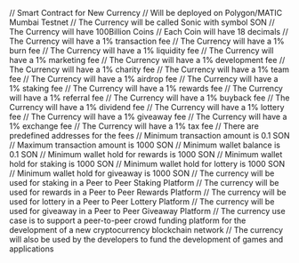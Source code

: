 // Smart Contract for New Currency
// Will be deployed on Polygon/MATIC Mumbai Testnet
// The Currency will be called Sonic with symbol SON
// The Currency will have 100Billion Coins
// Each Coin will have 18 decimals
// The Currency will have a 1% transaction fee
// The Currency will have a 1% burn fee
// The Currency will have a 1% liquidity fee
// The Currency will have a 1% marketing fee
// The Currency will have a 1% development fee
// The Currency will have a 1% charity fee
// The Currency will have a 1% team fee
// The Currency will have a 1% airdrop fee
// The Currency will have a 1% staking fee
// The Currency will have a 1% rewards fee
// The Currency will have a 1% referral fee
// The Currency will have a 1% buyback fee
// The Currency will have a 1% dividend fee
// The Currency will have a 1% lottery fee
// The Currency will have a 1% giveaway fee
// The Currency will have a 1% exchange fee
// The Currency will have a 1% tax fee
// There are predefined addresses for the fees
// Minimum transaction amount is 0.1 SON
// Maximum transaction amount is 1000 SON
// Minimum wallet balance is 0.1 SON
// Minimum wallet hold for rewards is 1000 SON
// Minimum wallet hold for staking is 1000 SON
// Minimum wallet hold for lottery is 1000 SON
// Minimum wallet hold for giveaway is 1000 SON
// The currency will be used for staking in a Peer to Peer Staking Platform
// The currency will be used for rewards in a Peer to Peer Rewards Platform
// The currency will be used for lottery in a Peer to Peer Lottery Platform
// The currency will be used for giveaway in a Peer to Peer Giveaway Platform
// The currency use case is to support a peer-to-peer crowd funding platform for the development of a new cryptocurrency blockchain network
// The currency will also be used by the developers to fund the development of games and applications